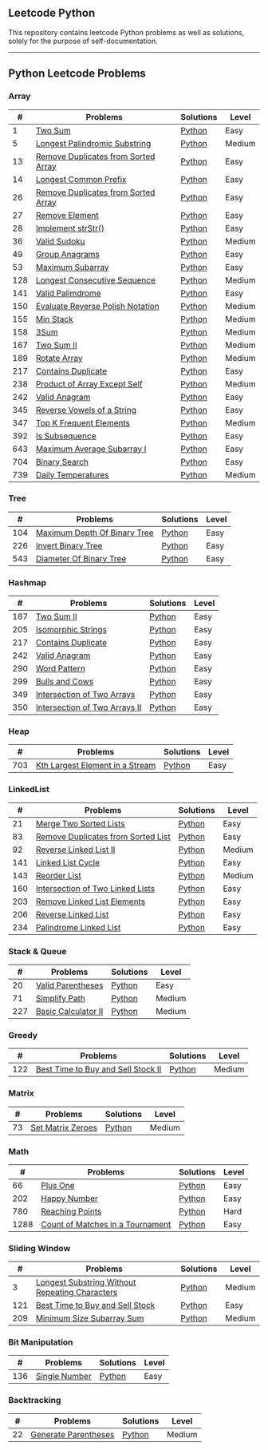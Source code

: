 ## Leetcode Python 
This repository contains leetcode Python problems as well as solutions, solely for the purpose of self-documentation.

---

## Python Leetcode Problems

### Array
| \# | Problems | Solutions | Level| 
|----|----------|-----------|------|
| 1 | [Two Sum](https://leetcode.com/problems/two-sum/) | [Python](./Array/1.%20Two%20Sum.py) | Easy |
| 5 | [Longest Palindromic Substring](https://leetcode.com/problems/longest-palindromic-substring/) | [Python](./Array/5.%20Longest%20Palindromic%20Substring.py) | Medium |
| 13 | [Remove Duplicates from Sorted Array](https://leetcode.com/problems/roman-to-integer/) | [Python](./Array/13.%20Roman%20to%20Integer.py) | Easy |
| 14 | [Longest Common Prefix](https://leetcode.com/problems/longest-common-prefix/) | [Python](./Array/14.%20Longest%20Common%20Prefix.py) | Easy |
| 26 | [Remove Duplicates from Sorted Array](https://leetcode.com/problems/remove-duplicates-from-sorted-array/) | [Python](./Array/26.%20Remove%20Duplicates%20from%20Sorted%20Array.py) | Easy |
| 27 | [Remove Element](https://leetcode.com/problems/remove-element/) | [Python](./Array/27.%20Remove%20Element.py) | Easy |
| 28 | [Implement strStr()](https://leetcode.com/problems/implement-strstr/) | [Python](./Array/28.%20Implement%20strStr().py) | Easy |
| 36 | [Valid Sudoku](https://leetcode.com/problems/valid-sudoku/) | [Python](./Array/36.%20Valid%20Sudoku.py) | Medium |
| 49 | [Group Anagrams](https://leetcode.com/problems/group-anagrams/) | [Python](./Array/49.%20Group%20Anagrams.py) | Easy |
| 53 | [Maximum Subarray](https://leetcode.com/problems/maximum-subarray/) | [Python](./Array/53.%20Maximum%20Subarray.py) | Easy |
| 128 | [Longest Consecutive Sequence](https://leetcode.com/problems/longest-consecutive-sequence/) | [Python](./Array/128.%20Longest%20Consecutive%20Sequence.py) | Medium |
| 141 | [Valid Palimdrome](https://leetcode.com/problems/valid-palindrome/) | [Python](./Two%20Pointers/141.%20Valid%20Palindrome.py) | Easy |
| 150 | [Evaluate Reverse Polish Notation](https://leetcode.com/problems/evaluate-reverse-polish-notation/) | [Python](./Array/150.%20Evaluate%20Reverse%20Polish%20Notation.py) | Medium |
| 155 | [Min Stack](https://leetcode.com/problems/min-stack/) | [Python](./Array/155.%20Min%20Stack.py) | Medium |
| 158 | [3Sum](https://leetcode.com/problems/3sum/) | [Python](./Array/158.%203Sum.py) | Medium |
| 167 | [Two Sum II](https://leetcode.com/problems/two-sum-ii-input-array-is-sorted/) | [Python](./Array/167.%20Two%20Sum%20II.py) | Medium |
| 189 | [Rotate Array](https://leetcode.com/problems/rotate-array/) | [Python](./Array/189.%20Rotate%20Array.py) | Medium |
| 217 | [Contains Duplicate](https://leetcode.com/problems/contains-duplicate/) | [Python](./Array/217.%20Contains%20Duplicates.py) | Easy |
| 238 | [Product of Array Except Self](https://leetcode.com/problems/product-of-array-except-self/) | [Python](./Array/238.%20Product%20of%20Array%20Except%20Self.py) | Medium |
| 242 | [Valid Anagram](https://leetcode.com/problems/valid-anagram/) | [Python](./Array/242.%20Valid%20Anagram.py) | Easy |
| 345 | [Reverse Vowels of a String](https://leetcode.com/problems/reverse-vowels-of-a-string/) | [Python](./Array/345.%20Reverse%20Vowels%20of%20a%20String.py) | Easy |
| 347 | [Top K Frequent Elements](https://leetcode.com/problems/top-k-frequent-elements/) | [Python](./Array/347.%20Top%20K%20Frequent%20Elements.py) | Medium |
| 392 | [Is Subsequence](https://leetcode.com/problems/is-subsequence/) | [Python](./Array/392.%20Is%20Subsequence.py) | Easy |
| 643 | [Maximum Average Subarray I](https://leetcode.com/problems/maximum-average-subarray-i/) | [Python](./Array/643.%20Maximum%20Average%20Subarray%20I.py) | Easy |
| 704 | [Binary Search](https://leetcode.com/problems/binary-search/) | [Python](./Array/704.%20Binary%20Search.py) | Easy |
| 739 | [Daily Temperatures](https://leetcode.com/problems/daily-temperatures/) | [Python](./Array/739.%20Daily%20Temperatures.py) | Medium |


### Tree
| \# | Problems | Solutions | Level|
|----|----------|-----------|------|
| 104 | [Maximum Depth Of Binary Tree](https://leetcode.com/problems/maximum-depth-of-binary-tree/) | [Python](./Tree/104.%20Maximum%20Depth%20Of%20Binary%20Tree.py) | Easy |
| 226 | [Invert Binary Tree](https://leetcode.com/problems/invert-binary-tree/) | [Python](./Tree/226.%20Invert%20Binary%20Tree.py) | Easy |
| 543 | [Diameter Of Binary Tree](https://leetcode.com/problems/diameter-of-binary-tree/) | [Python](./Tree/543.%20Diameter%20Of%20Binary%20Tree.py) | Easy |

### Hashmap
| \# | Problems | Solutions | Level|
|----|----------|-----------|------|
| 167 | [Two Sum II](https://leetcode.com/problems/two-sum-ii-input-array-is-sorted/) | [Python](./Hashmap/167.%20Two%20Sum%20II.py) | Easy |
| 205 | [Isomorphic Strings](https://leetcode.com/problems/isomorphic-strings/) | [Python](./Hashmap/205.%20Isomorphic%20Strings.py) | Easy |
| 217 | [Contains Duplicate](https://leetcode.com/problems/contains-duplicate/) | [Python](./Hashmap/217.%20Contains%20Duplicate.py) | Easy |
| 242 | [Valid Anagram](https://leetcode.com/problems/valid-anagram/) | [Python](./Hashmap/242.%20Valid%20Anagram.py) | Easy |
| 290 | [Word Pattern](https://leetcode.com/problems/word-pattern/) | [Python](./Hashmap/290.%20Word%20Pattern.py) | Easy |
| 299 | [Bulls and Cows](https://leetcode.com/problems/bulls-and-cows/) | [Python](./Hashmap/299.%20Bulls%20and%20Cows.py) | Easy |
| 349 | [Intersection of Two Arrays](https://leetcode.com/problems/intersection-of-two-arrays/) | [Python](./Hashmap/349.%20Intersection%20of%20Two%20Arrays.py) | Easy |
| 350 | [Intersection of Two Arrays II](https://leetcode.com/problems/intersection-of-two-arrays/) | [Python](./Hashmap/350.%20Intersection%20of%20Two%20Arrays%20II.py) | Easy |

### Heap
| \# | Problems | Solutions | Level|
|----|----------|-----------|------|
| 703 | [Kth Largest Element in a Stream](https://leetcode.com/problems/kth-largest-element-in-a-stream/) | [Python](./Heap/703.%20Kth%20Largest%20Element%20in%20a%20Stream.py) | Easy |


### LinkedList
| \# | Problems | Solutions | Level|
|----|----------|-----------|------|
| 21 | [Merge Two Sorted Lists](https://leetcode.com/problems/merge-two-sorted-lists/) | [Python](./LinkedList/21.%20Merge%20Two%20Sorted%20Lists.py) | Easy |
| 83 | [Remove Duplicates from Sorted List](https://leetcode.com/problems/remove-duplicates-from-sorted-list/) | [Python](./LinkedList/83.%20Remove%20Duplicates%20from%20Sorted%20List.py) | Easy |
| 92 | [Reverse Linked List II](https://leetcode.com/problems/reverse-linked-list-ii/) | [Python](./LinkedList/92.%20Reverse%20Linked%20List%20II.py) | Medium |
| 141 | [Linked List Cycle](https://leetcode.com/problems/merge-two-sorted-lists/) | [Python](./LinkedList/141.%20Linked%20List%20Cycle.py) | Easy |
| 143 | [Reorder List](https://leetcode.com/problems/reorder-list/) | [Python](./LinkedList/143.%20Reorder%20List.py) | Medium |
| 160 | [Intersection of Two Linked Lists](https://leetcode.com/problems/intersection-of-two-linked-lists/) | [Python](./LinkedList/160.%20Intersection%20of%20Two%20Linked%20Lists.py) | Easy |
| 203 | [Remove Linked List Elements](https://leetcode.com/problems/remove-linked-list-elements/) | [Python](./LinkedList/203.%20Remove%20Linked%20List%20Elements.py) | Easy |
| 206 | [Reverse Linked List](https://leetcode.com/problems/merge-two-sorted-lists/) | [Python](./LinkedList/206.%20Reverse%20Linked%20List.py) | Easy |
| 234 | [Palindrome Linked List](https://leetcode.com/problems/palindrome-linked-list/) | [Python](./LinkedList/234.%20Palindrome%20Linked%20List.py) | Easy |



### Stack & Queue
| \# | Problems | Solutions | Level|
|----|----------|-----------|------|
| 20 | [Valid Parentheses](https://leetcode.com/problems/valid-parentheses/) | [Python](./Stack%20and%20Queue/20.%20Valid%20Parentheses.py) | Easy |
| 71 | [Simplify Path](https://leetcode.com/problems/simplify-path/) | [Python](./Stack%20and%20Queue/71.%20Simplify%20Path.py) | Medium |
| 227 | [Basic Calculator II](https://leetcode.com/problems/basic-calculator-ii/) | [Python](./Stack%20and%20Queue/227.%20Basic%20Calculator%20II.py) | Medium |


### Greedy
| \# | Problems | Solutions | Level|
|----|----------|-----------|------|
| 122 | [Best Time to Buy and Sell Stock II](https://leetcode.com/problems/best-time-to-buy-and-sell-stock-ii/) | [Python](./Greedy/122.%20Best%20Time%20to%20Buy%20and%20Sell%20Stock%20II.py) | Medium |


### Matrix
| \# | Problems | Solutions | Level|
|----|----------|-----------|------|
| 73 | [Set Matrix Zeroes](https://leetcode.com/problems/set-matrix-zeroes/) | [Python](./Matrix/73.%20Set%20Matrix%20Zeroes.py) | Medium |

### Math
| \# | Problems | Solutions | Level|
|----|----------|-----------|------|
| 66 | [Plus One](https://leetcode.com/problems/plus-one/) | [Python](./Math/66.%20Plus%20One.py) | Easy |
| 202 | [Happy Number](https://leetcode.com/problems/happy-number/) | [Python](./Math/202.%20Happy%20Number.py) | Easy |
| 780 | [Reaching Points](https://leetcode.com/problems/reaching-points/) | [Python](./Math/780.%20Reaching%20Points.py) | Hard |
| 1288 | [Count of Matches in a Tournament](https://leetcode.com/problems/count-of-matches-in-tournament/) | [Python](./Math/1288.%20Count%20of%Matches%20in%20a%20Tournament.py) | Easy |


### Sliding Window
| \# | Problems | Solutions | Level|
|----|----------|-----------|------|
| 3 | [Longest Substring Without Repeating Characters](https://leetcode.com/problems/longest-substring-without-repeating-characters/) | [Python](./Sliding%20Window/3.%20Longest%20Substring%20Without%20Repeating%20Characters.py) | Medium |
| 121 | [Best Time to Buy and Sell Stock](https://leetcode.com/problems/best-time-to-buy-and-sell-stock/) | [Python](./Sliding%20Window/121.%20Best%20Time%20To%20Buy%20And%20Sell%20Stock.py) | Easy |
| 209 | [Minimum Size Subarray Sum](https://leetcode.com/problems/minimum-size-subarray-sum/) | [Python](./Sliding%20Window/209.%20Minimum%20Size%20Subarray%20Sum.py) | Medium |


### Bit Manipulation
| \# | Problems | Solutions | Level|
|----|----------|-----------|------|
| 136 | [Single Number](https://leetcode.com/problems/single-number/) | [Python](./Binary%Manipulation/136.%20Single%20Number.py) | Easy |

### Backtracking
| \# | Problems | Solutions | Level|
|----|----------|-----------|------|
| 22 | [Generate Parentheses](https://leetcode.com/problems/generate-parentheses/) | [Python](./Backtracking/22.%20Generate%20Parentheses.py) | Medium |